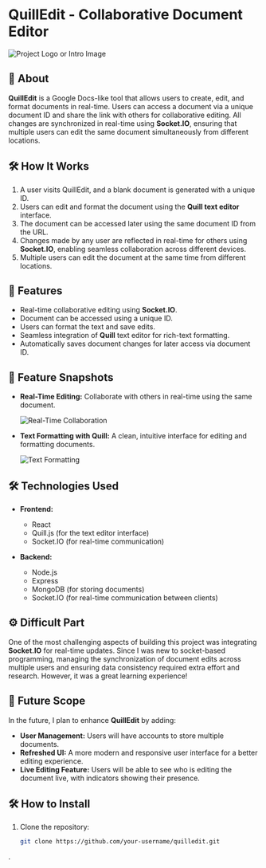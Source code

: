 # QuillEdit - Collaborative Document Editor

![Project Logo or Intro Image](path/to/your/project-image.png)

## 📄 About

**QuillEdit** is a Google Docs-like tool that allows users to create, edit, and format documents in real-time. Users can access a document via a unique document ID and share the link with others for collaborative editing. All changes are synchronized in real-time using **Socket.IO**, ensuring that multiple users can edit the same document simultaneously from different locations.

## 🛠️ How It Works

1. A user visits QuillEdit, and a blank document is generated with a unique ID.
2. Users can edit and format the document using the **Quill text editor** interface.
3. The document can be accessed later using the same document ID from the URL.
4. Changes made by any user are reflected in real-time for others using **Socket.IO**, enabling seamless collaboration across different devices.
5. Multiple users can edit the document at the same time from different locations.

## 🚀 Features

- Real-time collaborative editing using **Socket.IO**.
- Document can be accessed using a unique ID.
- Users can format the text and save edits.
- Seamless integration of **Quill** text editor for rich-text formatting.
- Automatically saves document changes for later access via document ID.

## 📸 Feature Snapshots

- **Real-Time Editing:** Collaborate with others in real-time using the same document.
  
  ![Real-Time Collaboration](path/to/your/feature-image1.png)

- **Text Formatting with Quill:** A clean, intuitive interface for editing and formatting documents.

  ![Text Formatting](path/to/your/feature-image2.png)

## 🛠️ Technologies Used

- **Frontend:**
  - React
  - Quill.js (for the text editor interface)
  - Socket.IO (for real-time communication)
  
- **Backend:**
  - Node.js
  - Express
  - MongoDB (for storing documents)
  - Socket.IO (for real-time communication between clients)

## ⚙️ Difficult Part

One of the most challenging aspects of building this project was integrating **Socket.IO** for real-time updates. Since I was new to socket-based programming, managing the synchronization of document edits across multiple users and ensuring data consistency required extra effort and research. However, it was a great learning experience!

## 🌱 Future Scope

In the future, I plan to enhance **QuillEdit** by adding:
- **User Management:** Users will have accounts to store multiple documents.
- **Refreshed UI:** A more modern and responsive user interface for a better editing experience.
- **Live Editing Feature:** Users will be able to see who is editing the document live, with indicators showing their presence.

## 🛠️ How to Install

1. Clone the repository:
   ```bash
   git clone https://github.com/your-username/quilledit.git
.